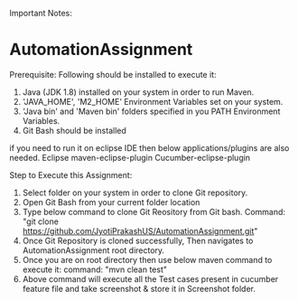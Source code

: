 Important Notes:
# AutomationAssignment

Prerequisite: Following should be installed to execute it:
1. Java (JDK 1.8) installed on your system in order to run Maven.
2. 'JAVA_HOME', 'M2_HOME' Environment Variables set on your system.
3. 'Java bin' and 'Maven bin' folders specified in you PATH Environment Variables.
4. Git Bash should be installed

if you need to run it on eclipse IDE then below applications/plugins are also needed.
Eclipse
maven-eclipse-plugin
Cucumber-eclipse-plugin

Step to Execute this Assignment:
1. Select folder on your system in order to clone Git repository.
2. Open Git Bash from your current folder location
3. Type below command to clone Git Reository from Git bash.
Command: "git clone https://github.com/JyotiPrakashUS/AutomationAssignment.git"
4. Once Git Repository is cloned successfully, Then navigates to AutomationAssignment root directory.
5. Once you are on root directory then use below maven command to execute it:
command: "mvn clean test"
6. Above command will execute all the Test cases present in cucumber feature file and take screenshot & store it in Screenshot folder.
